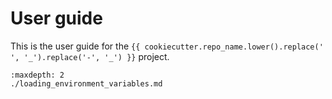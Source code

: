 # User guide

This is the user guide for the `{{ cookiecutter.repo_name.lower().replace(' ', '_').replace('-', '_') }}` project.

```{toctree}
:maxdepth: 2
./loading_environment_variables.md
```
